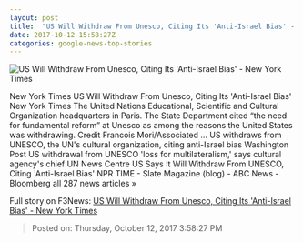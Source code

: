 ```yaml
---
layout: post
title:  "US Will Withdraw From Unesco, Citing Its 'Anti-Israel Bias' - New York Times"
date: 2017-10-12 15:58:27Z
categories: google-news-top-stories
---
```


![US Will Withdraw From Unesco, Citing Its 'Anti-Israel Bias' - New York Times](https://static01.nyt.com/images/2017/10/13/us/13dc-unesco/13dc-unesco-facebookJumbo.jpg)

New York Times US Will Withdraw From Unesco, Citing Its 'Anti-Israel Bias' New York Times The United Nations Educational, Scientific and Cultural Organization headquarters in Paris. The State Department cited “the need for fundamental reform” at Unesco as among the reasons the United States was withdrawing. Credit Francois Mori/Associated ... US withdraws from UNESCO, the UN's cultural organization, citing anti-Israel bias Washington Post US withdrawal from UNESCO 'loss for multilateralism,' says cultural agency's chief UN News Centre US Says It Will Withdraw From UNESCO, Citing 'Anti-Israel Bias' NPR TIME - Slate Magazine (blog) - ABC News - Bloomberg all 287 news articles »


Full story on F3News: [US Will Withdraw From Unesco, Citing Its 'Anti-Israel Bias' - New York Times](http://www.f3nws.com/n/WVaGuB)

> Posted on: Thursday, October 12, 2017 3:58:27 PM
